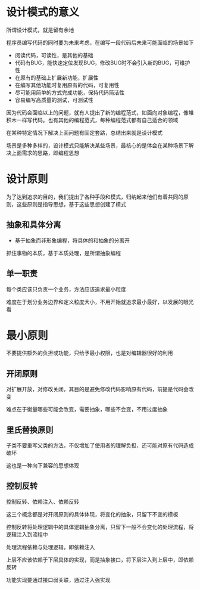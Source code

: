 # 设计模式的意义
所谓设计模式，就是留有余地

程序员编写代码的同时要为未来考虑，在编写一段代码后未来可能面临的场景如下

- 阅读代码，可读性，是其他的基础
- 代码有BUG，能快速定位发现BUG，修改BUG时不会引入新的BUG，可维护性
- 在原有的基础上扩展新功能，扩展性
- 在编写其他功能时复用原有的代码，可复用性
- 尽可能用简单的方式完成功能，保持代码简洁性
- 容易编写高质量的测试，可测试性

因为代码会面临以上的问题，就有人提出了新的编程范式，如面向对象编程，像堆积木一样写代码。也有其他的编程范式，每种编程范式都有自己适合的领域

在某种特定情况下解决上面问题有固定套路，总结出来就是设计模式

场景是多种多样的，设计模式只能解决某些场景，最核心的是体会在某种场景下解决上面需求的思路，即编程思想

# 设计原则
为了达到追求的目的，我们提出了各种手段和模式，归纳起来他们有着共同的原则，这些原则是指导思想，基于这些思想创建了模式

## 抽象和具体分离
- 基于抽象而非形象编程，将具体的和抽象的分离开

抓住事物的本质，基于本质处理，是所谓抽象编程

## 单一职责
每个类应该只负责一个业务，方法应该追求最小粒度

难度在于划分业务边界和定义粒度大小，不用开始就追求最小最好，以发展的眼光看

# 最小原则
不要提供额外的负担或功能，只给予最小权限，也是对编辑器很好的利用

## 开闭原则
对扩展开放，对修改关闭，其目的是避免修改代码影响原有代码，前提是代码会改变

难点在于衡量哪些可能会改变，需要抽象，哪些不会变，不用过度抽象

## 里氏替换原则
子类不要重写父类的方法，不仅增加了使用者的理解负担，还可能对原有代码造成破坏

这也是一种向下兼容的思想体现

## 控制反转
控制反转、依赖注入、依赖反转

这三个概念都是对开闭原则的具体体现，将变化的抽象，只留下不变的模板

控制反转将处理逻辑中的具体逻辑抽象分离，只留下一般不会变化的处理流程，将逻辑注入到流程中

处理流程依赖与处理逻辑，即依赖注入

上层不应该依赖于下层具体的实现，而是抽象接口，将下层注入到上层中，即依赖反转

功能实现要通过接口弱关联，通过注入强实现




